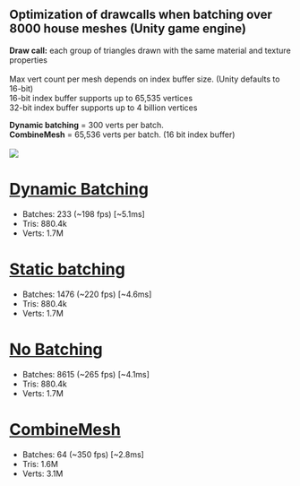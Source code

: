 ## Optimization of drawcalls when batching over 8000 house meshes (Unity game engine)
**Draw call:** each group of triangles drawn with the same material and texture properties<br />
 <br />
Max vert count per mesh depends on index buffer size. (Unity defaults to 16-bit)<br />
16-bit index buffer supports up to 65,535 vertices<br />
32-bit index buffer supports up to 4 billion vertices<br />

**Dynamic batching** = 300 verts per batch.<br />
**CombineMesh** = 65,536 verts per batch. (16 bit index buffer)<br />
<br />
![](images/house_batching.png)


# <ins>Dynamic Batching</ins>
* Batches: 233 (~198 fps) [~5.1ms]
* Tris: 880.4k
* Verts: 1.7M

# <ins>Static batching</ins>
* Batches: 1476 (~220 fps) [~4.6ms]
* Tris: 880.4k
* Verts: 1.7M

# <ins>No Batching</ins>
* Batches: 8615 (~265 fps) [~4.1ms]
* Tris: 880.4k
* Verts: 1.7M

# <ins>CombineMesh</ins>
* Batches: 64 (~350 fps) [~2.8ms]
* Tris: 1.6M
* Verts: 3.1M


